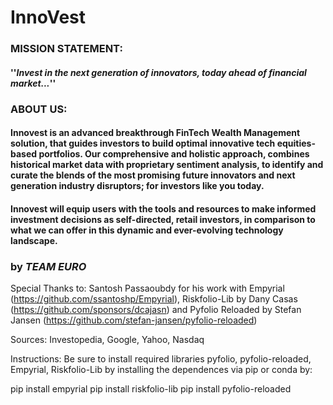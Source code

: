 # **InnoVest**

### MISSION STATEMENT: 

#### ''*Invest in the next generation of innovators, today ahead of financial market...*''

### ABOUT US: 

#### Innovest is an advanced breakthrough FinTech Wealth Management solution, that guides investors to build optimal innovative tech equities-based portfolios. Our comprehensive and holistic approach, combines historical market data with proprietary sentiment analysis, to identify and curate the blends of the most promising future innovators and next generation industry disruptors; for investors like you today.

#### Innovest will equip users with the tools and resources to make informed investment decisions as self-directed, retail investors, in comparison to what we can offer in this dynamic and ever-evolving technology landscape.

### by *TEAM EURO*

Special Thanks to: Santosh Passaoubdy for his work with Empyrial (https://github.com/ssantoshp/Empyrial), Riskfolio-Lib by Dany Casas (https://github.com/sponsors/dcajasn) and Pyfolio Reloaded by Stefan Jansen (https://github.com/stefan-jansen/pyfolio-reloaded)

Sources: Investopedia, Google, Yahoo, Nasdaq

Instructions: Be sure to install required libraries pyfolio, pyfolio-reloaded, Empyrial, Riskfolio-Lib by installing the dependences via pip or conda by:

pip install empyrial
pip install riskfolio-lib
pip install pyfolio-reloaded
